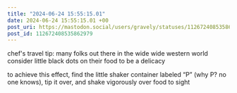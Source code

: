 ```yaml
---
title: "2024-06-24 15:55:15.01"
date: 2024-06-24 15:55:15.01 +00
post_uri: https://mastodon.social/users/gravely/statuses/112672408535862979
post_id: 112672408535862979
---
```

chef's travel tip: many folks out there in the wide wide western world consider little black dots on their food to be a delicacy

to achieve this effect, find the little shaker container labeled “P” (why P? no one knows), tip it over, and shake vigorously over food to sight


